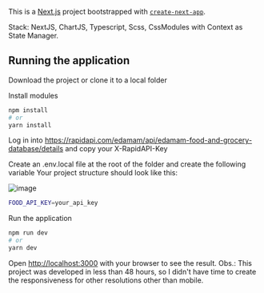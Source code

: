 This is a [Next.js](https://nextjs.org/) project bootstrapped with [`create-next-app`](https://github.com/vercel/next.js/tree/canary/packages/create-next-app).

Stack: NextJS, ChartJS, Typescript, Scss, CssModules with Context as State Manager.

## Running the application

Download the project or clone it to a local folder

Install modules

```bash
npm install
# or
yarn install
```

Log in into https://rapidapi.com/edamam/api/edamam-food-and-grocery-database/details and copy your X-RapidAPI-Key

Create an .env.local file at the root of the folder and create the following variable
Your project structure should look like this:

![image](https://user-images.githubusercontent.com/34045326/168623833-8cf14c1b-a79b-4738-9f51-bc53b0fce06f.png)

```bash
FOOD_API_KEY=your_api_key
```

Run the application

```bash
npm run dev
# or
yarn dev
```

Open [http://localhost:3000](http://localhost:3000) with your browser to see the result.
Obs.: This project was developed in less than 48 hours, so I didn't have time to create the responsiveness for other resolutions other than mobile.
